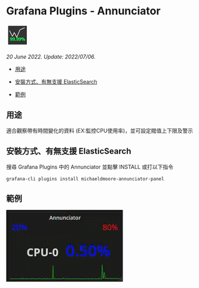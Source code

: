 # Grafana Plugins - Annunciator

![img](Annunciator_icon.png)

*20 June 2022. Update: 2022/07/06.*

* [用途](#use)

* [安裝方式、有無支援 ElasticSearch](#install)

* [範例](#example)

<h2 id="use">用途</h2>

適合觀察帶有時間變化的資料 (EX:監控CPU使用率)，並可設定閥值上下限及警示

<h2 id="install">安裝方式、有無支援 ElasticSearch</h2>

搜尋 Grafana Plugins 中的 Annunciator 並點擊 INSTALL 或打以下指令

    grafana-cli plugins install michaeldmoore-annunciator-panel

<h2 id="example">範例</h2>

![img](Annunciator.gif)

